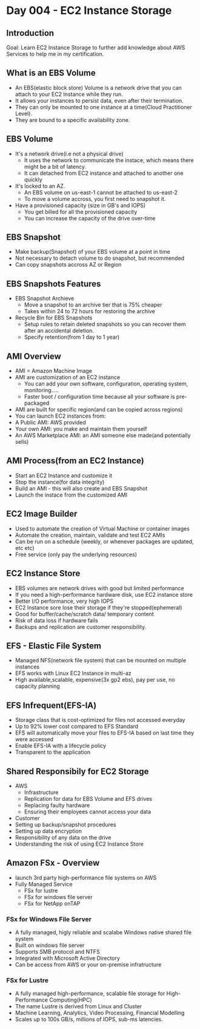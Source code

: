 # Day 004 - EC2 Instance Storage
## Introduction

Goal: Learn EC2 Instance Storage to further add knowledge about AWS Services to help me in my certification.

## What is an EBS Volume
- An EBS(elastic block store) Volume is a network drive that you can attach to your EC2 Instance while they run.
- It allows your instances to persist data, even after their termination.
- They can only be mounted to one instance at a time(Cloud Practitioner Level).
- They are bound to a specific availability zone.

## EBS Volume
- It's a network drive(i.e not a physical drive)
  - It uses the network to communicate the instace, which means there might be a bit of latency.
  - It can detached from EC2 instance and attached to another one quickly
- It's locked to an AZ.
  - An EBS volume on us-east-1 cannot be attached to us-east-2
  - To move a volume accross, you first need to snapshot it.
- Have a provisioned capacity (size in GB's and IOPS)
  - You get billed for all the provisioned capacity
  - You can increase the capacity of the drive over-time

## EBS Snapshot
- Make backup(Snapshot) of your EBS volume at a point in time
- Not necessary to detach volume to do snapshot, but recommended
- Can copy snapshots accross AZ or Region

## EBS Snapshots Features
- EBS Snapshot Archieve
  - Move a snapshot to an archive tier that is 75% cheaper
  - Takes within 24 to 72 hours for restoring the archive
- Recycle Bin for EBS Snapshots
  - Setup rules to retain deleted snapshots so you can recover them after an accidental deletion.
  - Specify retention(from 1 day to 1 year)

## AMI Overview
- AMI = Amazon Machine Image
- AMI are customization of an EC2 instance
  - You can add your own software, configuration, operating system, monitoring.....
  -  Faster boot / configuration time because all your software is pre-packaged
-  AMI are built for specific region(and can be copied across regions)
-  You can launch EC2 instances from:
  -   A Public AMI: AWS provided
  -   Your own AMI: you make and maintain them yourself
  -   An AWS Marketplace AMI: an AMI someone else made(and potentially sells)

## AMI Process(from an EC2 Instance)
- Start an EC2 Instance and customize it
- Stop the instance(for data integrity)
- Build an AMI - this will also create and EBS Snapshot
- Launch the instace from the customized AMI

## EC2 Image Builder
- Used to automate the creation of Virtual Machine or container images
- Automate the creation, maintain, validate and test EC2 AMIs
- Can be run on a schedule (weekly, or whenever packages are updated, etc etc)
- Free service (only pay the underlying resources)

## EC2 Instance Store
- EBS volumes are network drives with good but limited performance
- If you need a high-performance hardware disk, use EC2 instance store
- Better I/O performance, very high IOPS
- EC2 Instance sore lose their storage if they're stopped(ephemeral)
- Good for buffer/cache/scratch data/ temporary content
- Risk of data loss if hardware fails
- Backups and replication are customer responsibility.

## EFS - Elastic File System
- Managed NFS(network file system) that can be mounted on multiple instances
- EFS works with Linux EC2 Instance in multi-az
- High available,scalable, expensive(3x gp2 ebs), pay per use, no capacity planning

## EFS Infrequent(EFS-IA)
- Storage class that is cost-optimized for files not accessed everyday
- Up to 92% lower cost compared to EFS Standard
- EFS will automatically move your files to EFS-IA based on last time they were accessed
- Enable EFS-IA with a lifecycle policy
- Transparent to the application

## Shared Responsibily for EC2 Storage
- AWS
  - Infrastructure
  - Replication for data for EBS Volume and EFS drives
  - Replacing faulty hardware
  - Ensuring their employees cannot access your data
 - Customer
  - Setting up backup/snapshot procedures
  - Setting up data encryption
  -  Responsibility of any data on the drive
  -  Understanding the risk of using EC2 Instance Store
  
## Amazon FSx - Overview
- launch 3rd party high-performance file systems on AWS
- Fully Managed Service
  - FSx for lustre
  - FSx for windows file server
  - FSx for NetApp onTAP

### FSx for Windows File Server
- A fully managed, higly reliable and scalabe Windows native shared file system
- Built on windows file server
- Supports SMB protocol and NTFS
- Integrated with Microsoft Active Directory
- Can be access from AWS or your on-premise infratructure

### FSx for Lustre
- A fully managed high-performance, scalable file storage for High-Performance Computing(HPC)
- The name Lustre is derived from Linux and Cluster
- Machine Learning, Analytics, Video Processing, Financial Modelling
- Scales up to 100s GB/s, millions of IOPS, sub-ms latencies.
